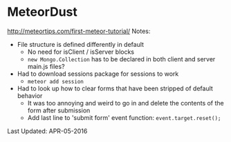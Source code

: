 # MeteorDust
http://meteortips.com/first-meteor-tutorial/
Notes:
* File structure is defined differently in default
  - No need for isClient / isServer blocks
  - `new Mongo.Collection` has to be declared in both client and server main.js files?
* Had to download sessions package for sessions to work
  - `meteor add session`
* Had to look up how to clear forms that have been stripped of default behavior
  - It was too annoying and weird to go in and delete the contents of the form after submission
  - Add last line to 'submit form' event function: `event.target.reset();`

Last Updated: APR-05-2016
